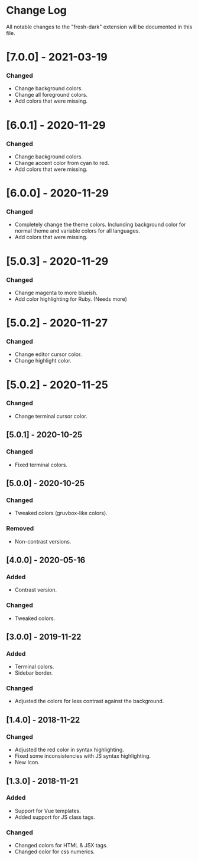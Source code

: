 # Change Log
All notable changes to the "fresh-dark" extension will be documented in this file.

# [7.0.0] - 2021-03-19
### Changed
- Change background colors.
- Change all foreground colors.
- Add colors that were missing.

# [6.0.1] - 2020-11-29
### Changed
- Change background colors.
- Change accent color from cyan to red.
- Add colors that were missing.

# [6.0.0] - 2020-11-29
### Changed
- Completely change the theme colors. Inclunding background color for normal theme and variable colors for all languages. 
- Add colors that were missing.

# [5.0.3] - 2020-11-29
### Changed
- Change magenta to more blueish.
- Add color highlighting for Ruby. (Needs more)

# [5.0.2] - 2020-11-27
### Changed
- Change editor cursor color.
- Change highlight color.

# [5.0.2] - 2020-11-25
### Changed
- Change terminal cursor color.

## [5.0.1] - 2020-10-25
### Changed
- Fixed terminal colors.

## [5.0.0] - 2020-10-25
### Changed
- Tweaked colors (gruvbox-like colors).

### Removed
- Non-contrast versions.

## [4.0.0] - 2020-05-16
### Added
- Contrast version.

### Changed
- Tweaked colors.

## [3.0.0] - 2019-11-22
### Added
- Terminal colors.
- Sidebar border.

### Changed
- Adjusted the colors for less contrast against the background.

## [1.4.0] - 2018-11-22
### Changed
- Adjusted the red color in syntax highlighting.
- Fixed some inconsistencies with JS syntax highlighting.
- New Icon.

## [1.3.0] - 2018-11-21
### Added
- Support for Vue templates.
- Added support for JS class tags.

### Changed
- Changed colors for HTML & JSX tags.
- Changed color for css numerics.